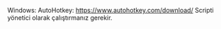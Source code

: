 Windows: AutoHotkey: https://www.autohotkey.com/download/
Scripti yönetici olarak çalıştırmanız gerekir.
